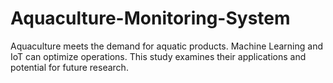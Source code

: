 # Aquaculture-Monitoring-System
Aquaculture meets the demand for aquatic products. Machine Learning and IoT can optimize operations. This study examines their applications and potential for future research.
